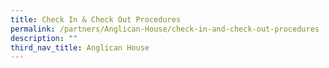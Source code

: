 ```yaml
---
title: Check In & Check Out Procedures
permalink: /partners/Anglican-House/check-in-and-check-out-procedures
description: ""
third_nav_title: Anglican House
---
```

